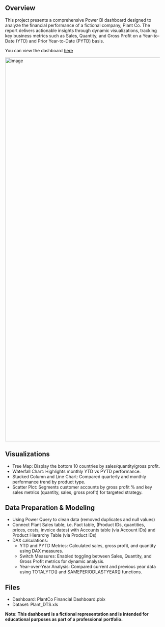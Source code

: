 ## Overview
This project presents a comprehensive Power BI dashboard designed to analyze the financial performance of a fictional company, Plant Co. The report delivers actionable insights through dynamic visualizations, tracking key business metrics such as Sales, Quantity, and Gross Profit on a Year-to-Date (YTD) and Prior Year-to-Date (PYTD) basis.

You can view the dashboard [here](https://app.powerbi.com/view?r=eyJrIjoiYTE4OWUyYTgtN2FkZi00NGZmLTk5NjYtNmQ4ZjIyMTE0MjQxIiwidCI6ImNkMzE5NjcxLTUyZTctNGE2OC1hZmE5LWZjZjhmODlmMDllYSIsImMiOjN9)

<img width="1246" alt="image" src="https://github.com/user-attachments/assets/e16cc9dd-6f72-4c2a-a8ad-ba8160434603" />


## Visualizations
* Tree Map: Display the bottom 10 countries by sales/quantity/gross profit.
* Waterfall Chart: Highlights monthly YTD vs PYTD performance.
* Stacked Column and Line Chart: Compared quarterly and monthly performance trend by product type. 
* Scatter Plot: Segments customer accounts by gross profit % and key sales metrics (quantity, sales, gross profit) for targeted strategy. 


## Data Preparation & Modeling
* Using Power Query to clean data (removed duplicates and null values)
* Connect Plant Sales table, i.e. Fact table, (Product IDs, quantities, prices, costs, invoice dates) with Accounts table (via Account IDs) and Product Hierarchy Table (via Product IDs)
* DAX calculations:
  * YTD and PYTD Metrics: Calculated sales, gross profit, and quantity using DAX measures.
  * Switch Measures: Enabled toggling between Sales, Quantity, and Gross Profit metrics for dynamic analysis.
  * Year-over-Year Analysis: Compared current and previous year data using TOTALYTD() and SAMEPERIODLASTYEAR() functions.

## Files
* Dashboard: PlantCo Financial Dashboard.pbix
* Dataset: Plant_DTS.xls

**Note: This dashboard is a fictional representation and is intended for educational purposes as part of a professional portfolio.**
